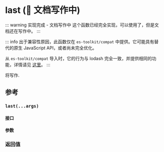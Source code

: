 # last (🚧 文档写作中)

::: warning 实现完成 - 文档写作中
这个函数已经完全实现，可以使用了，但是文档还在写作中。
:::

::: info
出于兼容性原因，此函数仅在 `es-toolkit/compat` 中提供。它可能具有替代的原生 JavaScript API，或者尚未完全优化。

从 `es-toolkit/compat` 导入时，它的行为与 lodash 完全一致，并提供相同的功能，详情请见 [这里](../../../compatibility.md)。
:::

将写作.

## 参考

### `last(...args)`

#### 接口

#### 参数

### 返回值